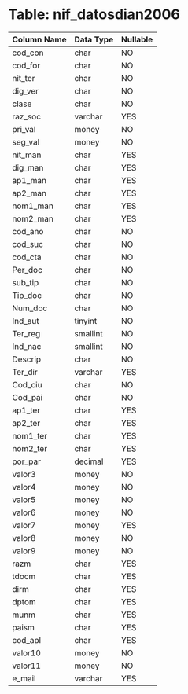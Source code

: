 # Table: nif_datosdian2006

| Column Name | Data Type | Nullable |
|-------------|-----------|----------|
| cod_con | char | NO |
| cod_for | char | NO |
| nit_ter | char | NO |
| dig_ver | char | NO |
| clase | char | NO |
| raz_soc | varchar | YES |
| pri_val | money | NO |
| seg_val | money | NO |
| nit_man | char | YES |
| dig_man | char | YES |
| ap1_man | char | YES |
| ap2_man | char | YES |
| nom1_man | char | YES |
| nom2_man | char | YES |
| cod_ano | char | NO |
| cod_suc | char | NO |
| cod_cta | char | NO |
| Per_doc | char | NO |
| sub_tip | char | NO |
| Tip_doc | char | NO |
| Num_doc | char | NO |
| Ind_aut | tinyint | NO |
| Ter_reg | smallint | NO |
| Ind_nac | smallint | NO |
| Descrip | char | NO |
| Ter_dir | varchar | YES |
| Cod_ciu | char | NO |
| Cod_pai | char | NO |
| ap1_ter | char | YES |
| ap2_ter | char | YES |
| nom1_ter | char | YES |
| nom2_ter | char | YES |
| por_par | decimal | YES |
| valor3 | money | NO |
| valor4 | money | NO |
| valor5 | money | NO |
| valor6 | money | NO |
| valor7 | money | YES |
| valor8 | money | NO |
| valor9 | money | NO |
| razm | char | YES |
| tdocm | char | YES |
| dirm | char | YES |
| dptom | char | YES |
| munm | char | YES |
| paism | char | YES |
| cod_apl | char | YES |
| valor10 | money | NO |
| valor11 | money | NO |
| e_mail | varchar | YES |
